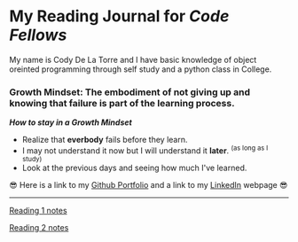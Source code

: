 # My Reading Journal for *Code Fellows* 

My name is Cody De La Torre and I have basic knowledge of object oreinted programming through self study and a python class in College.



### Growth Mindset: The embodiment of not giving up and knowing that failure is part of the learning process.


***How to stay in a Growth Mindset***

- Realize that **everbody** fails before they learn.
- I may not understand it now but I will understand it **later**. <sup>(as long as I study)</sup>
- Look at the previous days and seeing how much I've learned.


:sunglasses:	Here is a link to my [Github Portfolio](https://github.com/CodyDeLaTorre) and a link to my [LinkedIn](https://www.linkedin.com/in/cody-de-la-torre/) webpage :sunglasses:

-------------------------------------------------------------------------------------------------------------------------------------------

[Reading 1 notes](https://github.com/CodyDeLaTorre/reading-notes/blob/main/markdown-notes.md)

[Reading 2 notes](https://github.com/CodyDeLaTorre/reading-notes/blob/main/coders-computer-notes.md)
